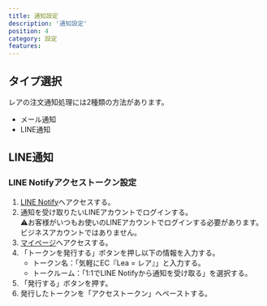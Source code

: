 ```yaml
---
title: 通知設定
description: '通知設定'
position: 4
category: 設定
features:
---
```


## タイプ選択

レアの注文通知処理には2種類の方法があります。
- メール通知
- LINE通知

## LINE通知

### LINE Notifyアクセストークン設定

1. [LINE Notify](https://notify-bot.line.me/ja/)へアクセスする。
2. 通知を受け取りたいLINEアカウントでログインする。  
   ⚠お客様がいつもお使いのLINEアカウントでログインする必要があります。ビジネスアカウントではありません。
3. [マイページ](https://notify-bot.line.me/my/)へアクセスする。
4. 「トークンを発行する」ボタンを押し以下の情報を入力する。
   - トークン名：「気軽にEC『Lea = レア』」と入力する。
   - トークルーム：「1:1でLINE Notifyから通知を受け取る」を選択する。
5. 「発行する」ボタンを押す。
6. 発行したトークンを「アクセストークン」へペーストする。
